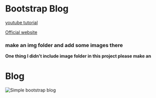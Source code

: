 # Bootstrap Blog

[youtube tutorial](https://www.youtube.com/watch?v=5SM7msonH8Q&list=PLDbgPtNOy-yCiZ3XOpXIgxaR4CPKQNbdn&index=3)

[Official website](https://getbootstrap.com)

### make an img folder and add some images there

**One thing I didn't include image folder in this project please make an**

# Blog 

![Simple bootstrap blog](screenshot.jpg)

